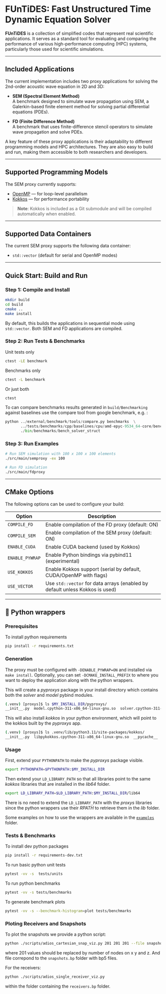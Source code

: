 # FUnTiDES: Fast Unstructured Time Dynamic Equation Solver

**FUnTiDES** is a collection of simplified codes that represent real scientific applications. It serves as a standard tool for evaluating and comparing the performance of various high-performance computing (HPC) systems, particularly those used for scientific simulations.

---

## Included Applications

The current implementation includes two proxy applications for solving the 2nd-order acoustic wave equation in 2D and 3D:

- **SEM (Spectral Element Method)**  
  A benchmark designed to simulate wave propagation using SEM, a Galerkin-based finite element method for solving partial differential equations (PDEs).

- **FD (Finite Difference Method)**  
  A benchmark that uses finite-difference stencil operators to simulate wave propagation and solve PDEs.

A key feature of these proxy applications is their adaptability to different programming models and HPC architectures. They are also easy to build and run, making them accessible to both researchers and developers.

---

## Supported Programming Models

The SEM proxy currently supports:

- [OpenMP](https://www.openmp.org/) — for loop-level parallelism
- [Kokkos](https://kokkos.github.io/kokkos-core-wiki/) — for performance portability

> **Note**: Kokkos is included as a Git submodule and will be compiled automatically when enabled.

---

## Supported Data Containers

The current SEM proxy supports the following data container:

- `std::vector` (default for serial and OpenMP modes)

---

## Quick Start: Build and Run

### Step 1: Compile and Install

```sh
mkdir build
cd build
cmake ..
make install
```

By default, this builds the applications in sequential mode using `std::vector`. Both SEM and FD applications are compiled.

### Step 2: Run Tests & Benchmarks

Unit tests only
```sh
ctest -LE benchmark
```

Benchmarks only
```sh
ctest -L benchmark
```

Or just both
```sh
ctest
```

To can compare benchmarks results generated in `build/Benchmarking` against baselines use the compare tool from google benchmark, e.g. :
```python
python ../external/benchmark/tools/compare.py benchmarks  \
       ../tests/benchmarks/cpp/baselines/cpu/amd-epyc-9534_64-core/bench_solver_struct_latest.json \
       ./bin/benchmarks/bench_solver_struct
```

### Step 3: Run Examples

```sh
# Run SEM simulation with 100 x 100 x 100 elements
./src/main/semproxy -ex 100

# Run FD simulation
./src/main/fdproxy
```

---

## CMake Options

The following options can be used to configure your build:

| Option                 | Description                                                                 |
|------------------------|-----------------------------------------------------------------------------|
| `COMPILE_FD`           | Enable compilation of the FD proxy (default: ON)                            |
| `COMPILE_SEM`          | Enable compilation of the SEM proxy (default: ON)                           |
| `ENABLE_CUDA`          | Enable CUDA backend (used by Kokkos)                                        |
| `ENABLE_PYWRAP`        | Enable Python bindings via pybind11 (experimental)                          |
| `USE_KOKKOS`           | Enable Kokkos support (serial by default, CUDA/OpenMP with flags)           |
| `USE_VECTOR`           | Use `std::vector` for data arrays (enabled by default unless Kokkos is used)|

---

## 🐍 Python wrappers 

### Prerequisites

To install python requirements
```bash
pip install -r requirements.txt
```

### Generation

The proxy must be configured with `-DENABLE_PYWRAP=ON` and installed via `make install`. Optionally, you can set `-DCMAKE_INSTALL_PREFIX` to where you want to deploy the application along with the python wrappers.

This will create a _pyproxys_ package in your install directory which contains both the _solver_ and _model_ pybind modules.

```bash
(.venv) [proxys]$ ls $MY_INSTALL_DIR/pyproxys/
__init__.py  model.cpython-311-x86_64-linux-gnu.so  solver.cpython-311-x86_64-linux-gnu.so
```

This will also install _kokkos_ in your python environment, which will point to the kokkos built by the _pyproxys_ app.

```bash
(.venv) [proxys]$ ls .venv/lib/python3.11/site-packages/kokkos/
__init__.py  libpykokkos.cpython-311-x86_64-linux-gnu.so  __pycache__  pytest.ini  test  utility.py
```

### Usage

First, extend your `PYTHONPATH` to make the _pyproxys_ package visible.

```bash
export PYTHONPATH=$PYTHONPATH:$MY_INSTALL_DIR
```

Then extend your `LD_LIBRARY_PATH` so that all libraries point to the same _kokkos_ libraries that are installed in the _lib64_ folder.

```bash
export LD_LIBRARY_PATH=$LD_LIBRARY_PATH:$MY_INSTALL_DIR/lib64
```

There is no need to extend the `LD_LIBRARY_PATH` with the _proxys_ libraries since the python wrappers use their _RPATH_ to retrieve them in the _lib_ folder.


Some examples on how to use the wrappers are available in the [`examples`](examples/) folder.

### Tests & Benchmarks

To install dev python packages
```bash
pip install -r requirements-dev.txt
```

To run basic python unit tests
```bash
pytest -vv -s  tests/units
```

To run python benchmarks
```bash
pytest -vv -s tests/benchmarks
```

To generate benchmark plots
```bash
pytest -vv -s --benchmark-histogram=plot tests/benchmarks
```

### Ploting Receivers and Snapshots

To plot the snapshots we provide a python script:
```bash
python ./scripts/adios_cartesian_snap_viz.py 201 201 201 --file snapshots.bp --slice
```
where 201 values should be replaced by number of nodes on x y and z. And file correpond to the `snapshots.bp` folder with bp5 files.

For the receivers:
``` bash
python ./scripts/adios_single_receiver_viz.py
```
within the folder containing the `receivers.bp` folder.
